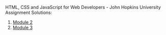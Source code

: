 HTML, CSS and JavaScript for Web Developers - John Hopkins University \
Assignment Solutions:
1. [Module 2](https://prabhugayatri.github.io/htmlcssjs/module2/) 
2. [Module 3](https://prabhugayatri.github.io/htmlcssjs/module3/) 
